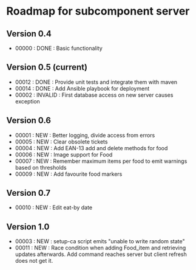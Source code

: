 # Roadmap for subcomponent server

## Version 0.4
* 00000 : DONE : Basic functionality

## Version 0.5 (current)
* 00012 : DONE : Provide unit tests and integrate them with maven
* 00014 : DONE : Add Ansible playbook for deployment
* 00002 : INVALID : First database access on new server causes exception

## Version 0.6
* 00001 : NEW  : Better logging, divide access from errors
* 00005 : NEW  : Clear obsolete tickets
* 00004 : NEW  : Add EAN-13 add and delete methods for food
* 00006 : NEW  : Image support for Food
* 00007 : NEW  : Remember maximum items per food to emit warnings based on thresholds
* 00009 : NEW  : Add favourite food markers

## Version 0.7
* 00010 : NEW  : Edit eat-by date

## Version 1.0
* 00003 : NEW  : setup-ca script emits "unable to write random state"
* 00011 : NEW  : Race condition when adding Food_item and retrieving updates 
                 afterwards. Add command reaches server but client refresh does 
                 not get it. 

